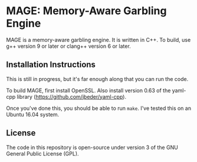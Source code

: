 MAGE: Memory-Aware Garbling Engine
==================================

MAGE is a memory-aware garbling engine. It is written in C++. To build, use g++ version 9 or later or clang++ version 6 or later.

Installation Instructions
-------------------------
This is still in progress, but it's far enough along that you can run the code.

To build MAGE, first install OpenSSL. Also install version 0.63 of the yaml-cpp library (https://github.com/jbeder/yaml-cpp).

Once you've done this, you should be able to run `make`. I've tested this on an Ubuntu 16.04 system.

License
-------
The code in this repository is open-source under version 3 of the GNU General Public License (GPL).
